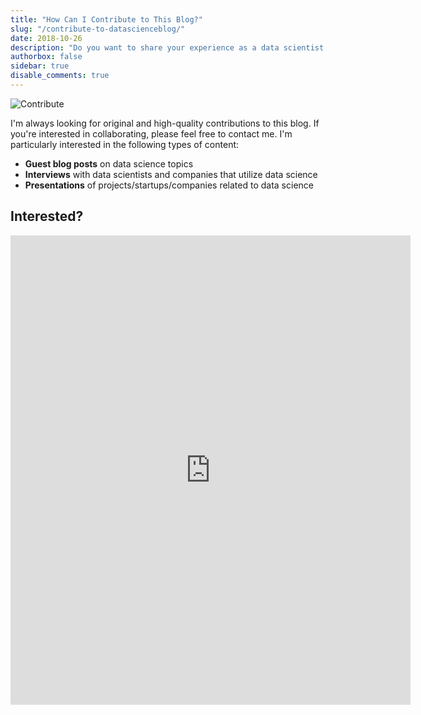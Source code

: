 ```yaml
---
title: "How Can I Contribute to This Blog?"
slug: "/contribute-to-datascienceblog/"
date: 2018-10-26
description: "Do you want to share your experience as a data scientist or talk about a project that you are excited about? Start contributing now!"
authorbox: false
sidebar: true
disable_comments: true
---
```

<img src="/img/agreement-business-businessman-872957.jpg" alt = "Contribute"/>

I'm always looking for original and high-quality contributions to this blog. If you're interested in collaborating, please feel free to contact me. I'm particularly interested in the following types of content:

* **Guest blog posts** on data science topics
* **Interviews** with data scientists and companies that utilize data science
* **Presentations** of projects/startups/companies related to data science

## Interested? 

<iframe src="https://docs.google.com/forms/d/e/1FAIpQLSfIvUFE7Yz3Qlu6DPCtYq9Xi6_oJtU-e4aih243818Fi-5x5w/viewform?embedded=true" width="640" height="751" frameborder="0" marginheight="0" marginwidth="0">Loading...</iframe>
